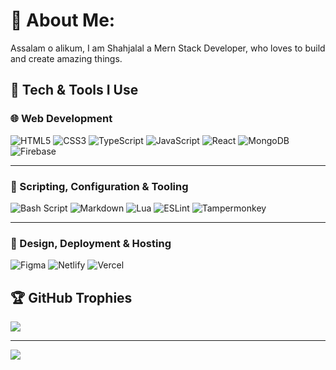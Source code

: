 # 💫 About Me:

Assalam o alikum, I am Shahjalal a Mern Stack Developer, who loves to build and create amazing things.

## 🧠 Tech & Tools I Use

### 🌐 Web Development

![HTML5](https://img.shields.io/badge/html5-%23E34F26.svg?style=plastic&logo=html5&logoColor=white)
![CSS3](https://img.shields.io/badge/css3-%231572B6.svg?style=plastic&logo=css3&logoColor=white)
![TypeScript](https://img.shields.io/badge/typescript-%23007ACC.svg?style=plastic&logo=typescript&logoColor=white)
![JavaScript](https://img.shields.io/badge/javascript-%23F7DF1E.svg?style=plastic&logo=javascript&logoColor=black)
![React](https://img.shields.io/badge/react-%2320232a.svg?style=plastic&logo=react&logoColor=%2361DAFB)
![MongoDB](https://img.shields.io/badge/MongoDB-%234ea94b.svg?style=plastic&logo=mongodb&logoColor=white)
![Firebase](https://img.shields.io/badge/firebase-%23039BE5.svg?style=plastic&logo=firebase)

---

### 🧩 Scripting, Configuration & Tooling

![Bash Script](https://img.shields.io/badge/bash_script-%23121011.svg?style=plastic&logo=gnu-bash&logoColor=white)
![Markdown](https://img.shields.io/badge/markdown-%23000000.svg?style=plastic&logo=markdown&logoColor=white)
![Lua](https://img.shields.io/badge/lua-%232C2D72.svg?style=plastic&logo=lua&logoColor=white)
![ESLint](https://img.shields.io/badge/ESLint-4B3263?style=plastic&logo=eslint&logoColor=white)
![Tampermonkey](https://img.shields.io/badge/tampermonkey-%2300485B.svg?style=plastic&logo=tampermonkey&logoColor=white)

---

### 🎨 Design, Deployment & Hosting

![Figma](https://img.shields.io/badge/figma-%23F24E1E.svg?style=plastic&logo=figma&logoColor=white)
![Netlify](https://img.shields.io/badge/netlify-%23000000.svg?style=plastic&logo=netlify&logoColor=#00C7B7)
![Vercel](https://img.shields.io/badge/vercel-%23000000.svg?style=plastic&logo=vercel&logoColor=white)

## 🏆 GitHub Trophies

![](https://github-profile-trophy.vercel.app/?username=mdshahjalal5&theme=radical&no-frame=false&no-bg=true&margin-w=4)

---

[![](https://visitcount.itsvg.in/api?id=mdshahjalal5&icon=2&color=1)](https://visitcount.itsvg.in)
